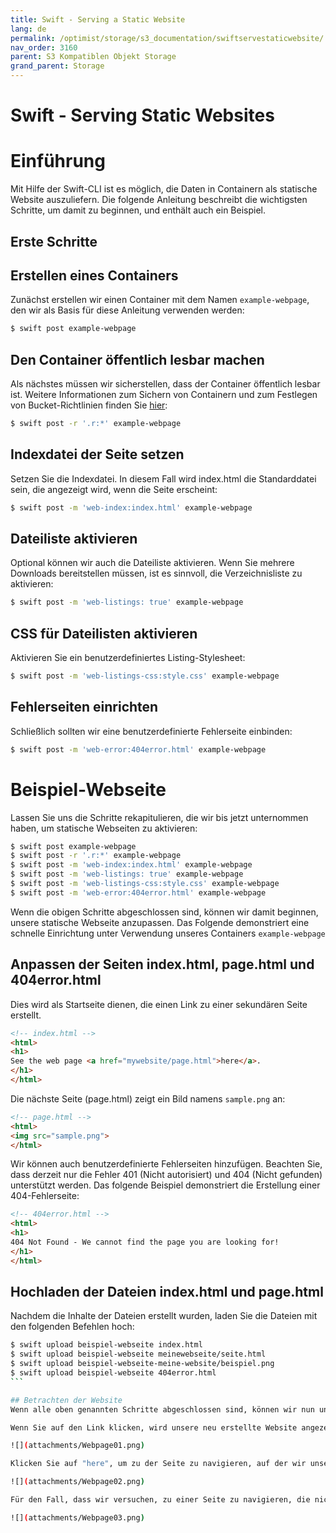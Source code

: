 ```yaml
---
title: Swift - Serving a Static Website
lang: de
permalink: /optimist/storage/s3_documentation/swiftservestaticwebsite/
nav_order: 3160
parent: S3 Kompatiblen Objekt Storage
grand_parent: Storage
---
```


# Swift - Serving Static Websites

# Einführung
Mit Hilfe der Swift-CLI ist es möglich, die Daten in Containern als statische Website auszuliefern. Die folgende Anleitung beschreibt die wichtigsten Schritte, um damit zu beginnen, und enthält auch ein Beispiel.

## Erste Schritte

## Erstellen eines Containers
Zunächst erstellen wir einen Container mit dem Namen `example-webpage`, den wir als Basis für diese Anleitung verwenden werden:
```bash
$ swift post example-webpage
```

## Den Container öffentlich lesbar machen
Als nächstes müssen wir sicherstellen, dass der Container öffentlich lesbar ist. Weitere Informationen zum Sichern von Containern und zum Festlegen von Bucket-Richtlinien finden Sie [hier](/optimist/storage/s3_documentation/security/):
```bash
$ swift post -r '.r:*' example-webpage
```

## Indexdatei der Seite setzen
Setzen Sie die Indexdatei. In diesem Fall wird index.html die Standarddatei sein, die angezeigt wird, wenn die Seite erscheint:
```bash
$ swift post -m 'web-index:index.html' example-webpage
```

## Dateiliste aktivieren
Optional können wir auch die Dateiliste aktivieren. Wenn Sie mehrere Downloads bereitstellen müssen, ist es sinnvoll, die Verzeichnisliste zu aktivieren:
```bash
$ swift post -m 'web-listings: true' example-webpage
```

## CSS für Dateilisten aktivieren
Aktivieren Sie ein benutzerdefiniertes Listing-Stylesheet:
```bash
$ swift post -m 'web-listings-css:style.css' example-webpage
```

## Fehlerseiten einrichten
Schließlich sollten wir eine benutzerdefinierte Fehlerseite einbinden:
```bash
$ swift post -m 'web-error:404error.html' example-webpage
```

# Beispiel-Webseite

Lassen Sie uns die Schritte rekapitulieren, die wir bis jetzt unternommen haben, um statische Webseiten zu aktivieren:
```bash
$ swift post example-webpage
$ swift post -r '.r:*' example-webpage
$ swift post -m 'web-index:index.html' example-webpage
$ swift post -m 'web-listings: true' example-webpage
$ swift post -m 'web-listings-css:style.css' example-webpage
$ swift post -m 'web-error:404error.html' example-webpage
```

Wenn die obigen Schritte abgeschlossen sind, können wir damit beginnen, unsere statische Webseite anzupassen. Das Folgende demonstriert eine schnelle Einrichtung unter Verwendung unseres Containers `example-webpage`

## Anpassen der Seiten index.html, page.html und 404error.html

Dies wird als Startseite dienen, die einen Link zu einer sekundären Seite erstellt.
```html
<!-- index.html -->
<html>
<h1>
See the web page <a href="mywebsite/page.html">here</a>.
</h1>
</html>
```

Die nächste Seite (page.html) zeigt ein Bild namens `sample.png` an:
```html
<!-- page.html -->
<html>
<img src="sample.png">
</html>
```

Wir können auch benutzerdefinierte Fehlerseiten hinzufügen. Beachten Sie, dass derzeit nur die Fehler 401 (Nicht autorisiert) und 404 (Nicht gefunden) unterstützt werden. Das folgende Beispiel demonstriert die Erstellung einer 404-Fehlerseite:
```html
<!-- 404error.html -->
<html>
<h1>
404 Not Found - We cannot find the page you are looking for!
</h1>
</html>
```

## Hochladen der Dateien index.html und page.html
Nachdem die Inhalte der Dateien erstellt wurden, laden Sie die Dateien mit den folgenden Befehlen hoch:
````bash
$ swift upload beispiel-webseite index.html
$ swift upload beispiel-webseite meinewebseite/seite.html
$ swift upload beispiel-webseite-meine-website/beispiel.png
$ swift upload beispiel-webseite 404error.html
```

## Betrachten der Website
Wenn alle oben genannten Schritte abgeschlossen sind, können wir nun unsere neu erstellte Website betrachten. Den Link zur Website finden Sie im Optimist Dashboard > Object Store > Containers über den abgebildeten Link.

Wenn Sie auf den Link klicken, wird unsere neu erstellte Website angezeigt:

![](attachments/Webpage01.png)

Klicken Sie auf "here", um zu der Seite zu navigieren, auf der wir unser Beispielbild hochgeladen haben:

![](attachments/Webpage02.png)

Für den Fall, dass wir versuchen, zu einer Seite zu navigieren, die nicht existiert, wird unsere benutzerdefinierte 404-Seite angezeigt:

![](attachments/Webpage03.png)
